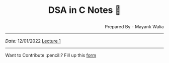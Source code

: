 # <p align="center"> DSA in C Notes :notebook_with_decorative_cover:	</p></align>
<p align="right"> Prepared By - Mayank Walia</p></align>

---
*Date:* 12/01/2022 
[Lecture 1](/Notes/Lecture-1.md)

---

<p>Want to Contribute :pencil:? Fill up this <a href="https://forms.gle/ZgpJzQtSPwYMsTUJA">form</a> </p>
